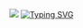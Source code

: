 ![](https://github.com/halfrost/halfrost/blob/master/icons/header_.png)
[![Typing SVG](https://readme-typing-svg.demolab.com?font=Fira+Code&pause=1000&color=F7AEC1&center=false&vCenter=false&random=false&width=435&lines=Hi+there+👋;My+name+is+Aviram+Shabtay+⚡;I+am+a+Software+Engineer+👩🏻‍💻;Passionate+about+learning+new+things+💫+)](https://git.io/typing-svg)

<!--
**aviramshab/aviramshab** is a ✨ _special_ ✨ repository because its `README.md` (this file) appears on your GitHub profile.

Here are some ideas to get you started:

- 🔭 I’m currently working on ...
- 🌱 I’m currently learning ...
- 👯 I’m looking to collaborate on ...
- 🤔 I’m looking for help with ...
- 💬 Ask me about ...
- 📫 How to reach me: ...
- 😄 Pronouns: ...
- ⚡ Fun fact: ...
-->
